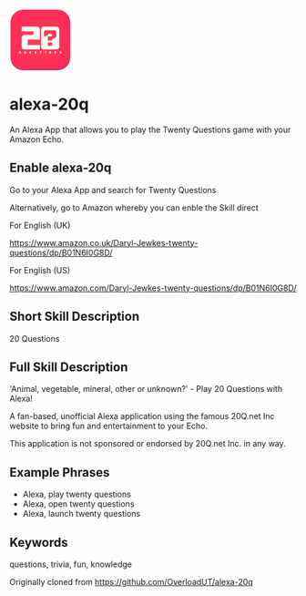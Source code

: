 ![Alt text](./icons/20q_s.png?raw=false)

# alexa-20q
An Alexa App that allows you to play the Twenty Questions game with your Amazon Echo.

## Enable alexa-20q
Go to your Alexa App and search for Twenty Questions

Alternatively, go to Amazon whereby you can enble the Skill direct

For English (UK)

https://www.amazon.co.uk/Daryl-Jewkes-twenty-questions/dp/B01N6I0G8D/

For English (US)

https://www.amazon.com/Daryl-Jewkes-twenty-questions/dp/B01N6I0G8D/


## Short Skill Description
20 Questions

## Full Skill Description
'Animal, vegetable, mineral, other or unknown?'  - Play 20 Questions with Alexa! 

A fan-based, unofficial Alexa application using the famous 20Q.net Inc website to bring fun and entertainment to your Echo.

This application is not sponsored or endorsed by 20Q.net Inc. in any way.


## Example Phrases
- Alexa, play twenty questions
- Alexa, open twenty questions
- Alexa, launch twenty questions

## Keywords
questions, trivia, fun, knowledge

Originally cloned from https://github.com/OverloadUT/alexa-20q